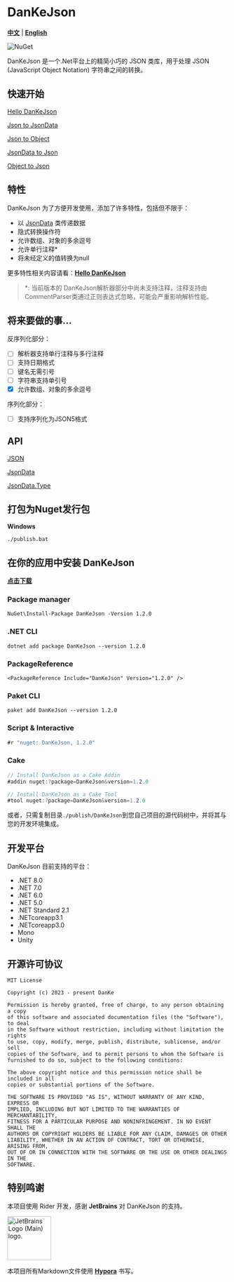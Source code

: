 # DanKeJson

<u>**中文**</u> | [**English**](./README_en.md)

![NuGet](https://img.shields.io/nuget/v/DanKeJson.svg)

DanKeJson 是一个.Net平台上的精简小巧的 JSON 类库，用于处理 JSON (JavaScript Object Notation) 字符串之间的转换。

## 快速开始

[Hello DanKeJson](./Docs/DanKeJson.md)

[Json to JsonData](./Docs/QuickStart/Json2JsonData.md)

[Json to Object](./Docs/QuickStart/Json2Object.md)

[JsonData to Json](./Docs/QuickStart/JsonData2Json.md)

[Object to Json](./Docs/QuickStart/Object2Json.md)

## 特性

DanKeJson 为了方便开发使用，添加了许多特性，包括但不限于：

- 以 [JsonData]([JsonData](./Docs/API/JsonData.md)) 类传递数据
- 隐式转换操作符
- 允许数组、对象的多余逗号
- 允许单行注释*
- 将未经定义的值转换为null

更多特性相关内容请看：[**Hello DanKeJson**](./Docs/DanKeJson.md)

> *: 当前版本的 DanKeJson解析器部分中尚未支持注释，注释支持由CommentParser类通过正则表达式忽略，可能会严重影响解析性能。

## 将来要做的事...

反序列化部分：

- [ ] 解析器支持单行注释与多行注释
- [ ] 支持日期格式
- [ ] 键名无需引号
- [ ] 字符串支持单引号
- [x] 允许数组、对象的多余逗号

序列化部分：

- [ ] 支持序列化为JSON5格式

## API

[JSON](./Docs/API/JSON.md)

[JsonData](./Docs/API/JsonData.md)

[JsonData.Type](./Docs/API/JsonData.Type.md)

## 打包为Nuget发行包

**Windows**

```shell
./publish.bat
```

## 在你的应用中安装 DanKeJson

**[点击下载](https://www.nuget.org/api/v2/package/DanKeJson/1.2.0)**

### Package manager

```shell
NuGet\Install-Package DanKeJson -Version 1.2.0
```

### .NET CLI

```shell
dotnet add package DanKeJson --version 1.2.0
```

### PackageReference

```xaml
<PackageReference Include="DanKeJson" Version="1.2.0" />
```

### Paket CLI

```shell
paket add DanKeJson --version 1.2.0
```

### Script & Interactive

```c#
#r "nuget: DanKeJson, 1.2.0"
```

### Cake

```C#
// Install DanKeJson as a Cake Addin
#addin nuget:?package=DanKeJson&version=1.2.0

// Install DanKeJson as a Cake Tool
#tool nuget:?package=DanKeJson&version=1.2.0
```

或者，只需复制目录`./publish/DanKeJson`到您自己项目的源代码树中，并将其与您的开发环境集成。

## 开发平台

DanKeJson 目前支持的平台：

- .NET 8.0
- .NET 7.0
- .NET 6.0
- .NET 5.0
- .NET Standard 2.1
- .NETcoreapp3.1
- .NETcoreapp3.0
- Mono
- Unity

## 开源许可协议

```
MIT License

Copyright (c) 2023 - present DanKe

Permission is hereby granted, free of charge, to any person obtaining a copy
of this software and associated documentation files (the "Software"), to deal
in the Software without restriction, including without limitation the rights
to use, copy, modify, merge, publish, distribute, sublicense, and/or sell
copies of the Software, and to permit persons to whom the Software is
furnished to do so, subject to the following conditions:

The above copyright notice and this permission notice shall be included in all
copies or substantial portions of the Software.

THE SOFTWARE IS PROVIDED "AS IS", WITHOUT WARRANTY OF ANY KIND, EXPRESS OR
IMPLIED, INCLUDING BUT NOT LIMITED TO THE WARRANTIES OF MERCHANTABILITY,
FITNESS FOR A PARTICULAR PURPOSE AND NONINFRINGEMENT. IN NO EVENT SHALL THE
AUTHORS OR COPYRIGHT HOLDERS BE LIABLE FOR ANY CLAIM, DAMAGES OR OTHER
LIABILITY, WHETHER IN AN ACTION OF CONTRACT, TORT OR OTHERWISE, ARISING FROM,
OUT OF OR IN CONNECTION WITH THE SOFTWARE OR THE USE OR OTHER DEALINGS IN THE
SOFTWARE.
```

## 特别鸣谢

本项目使用 Rider 开发，感谢 **JetBrains** 对 DanKeJson 的支持。

<img src="https://resources.jetbrains.com/storage/products/company/brand/logos/jb_beam.png" alt="JetBrains Logo (Main) logo." width=100 height=100>

本项目所有Markdown文件使用 [**Hypora**](https://github.com/DanKE123abc/Hypora) 书写。

